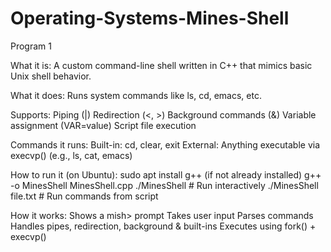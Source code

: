 # Operating-Systems-Mines-Shell


Program 1


What it is:
  A custom command-line shell written in C++ that mimics basic Unix shell behavior.

What it does:
  Runs system commands like ls, cd, emacs, etc.

Supports:
  Piping (|)
  Redirection (<, >)
  Background commands (&)
  Variable assignment (VAR=value)
  Script file execution

Commands it runs:
  Built-in: cd, clear, exit
  External: Anything executable via execvp() (e.g., ls, cat, emacs)

How to run it (on Ubuntu):
  sudo apt install g++    (if not already installed)
  g++ -o MinesShell MinesShell.cpp
  ./MinesShell         # Run interactively
  ./MinesShell file.txt  # Run commands from script

How it works:
  Shows a mish> prompt
  Takes user input
  Parses commands
  Handles pipes, redirection, background & built-ins
  Executes using fork() + execvp()
